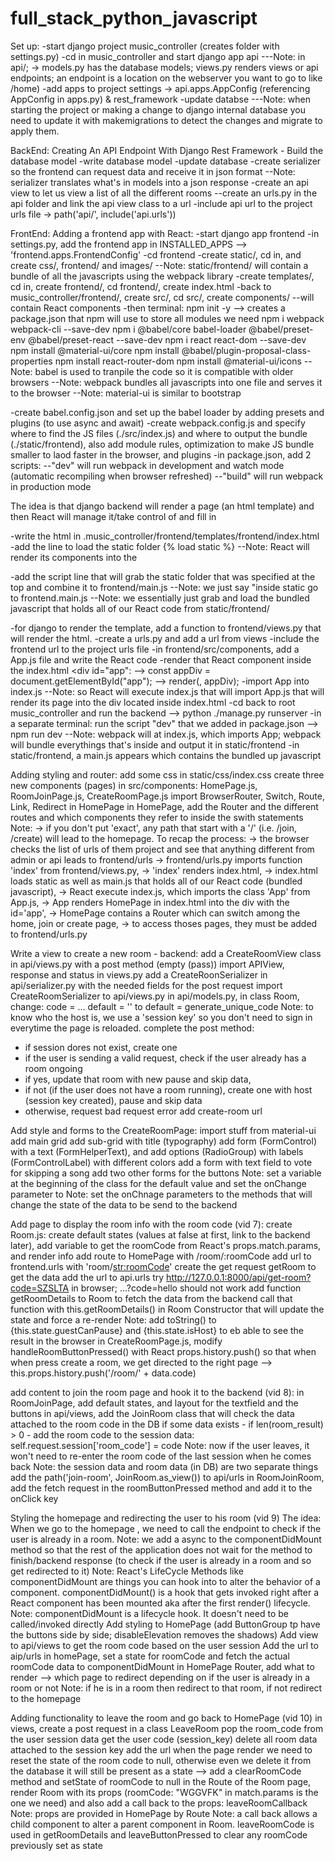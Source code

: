 # full_stack_python_javascript

Set up:
-start django project music_controller (creates folder with settings.py)
-cd in music_controller and start django app api
    ---Note: in api/; -> models.py has the database models; views.py renders views or api endpoints; an endpoint is a location on the webserver you want to go to like /home)
-add apps to project settings -> api.apps.AppConfig (referencing AppConfig in apps.py) & rest_framework
-update databse
    ---Note: when starting the project or making a change to django internal database you need to update it with  makemigrations to detect the changes and migrate to apply them.

BackEnd: Creating An API Endpoint With Django Rest Framework - Build the database model
-write database model
-update database
-create serializer so the frontend can request data and receive it in json format
    --Note: serializer translates what's in models into a json response
-create an api view to let us view a list of all the different rooms
--create an urls.py in the api folder and link the api view class to a url
-include api url to the project urls file -> path('api/', include('api.urls'))

FrontEnd: Adding a frontend app with React:
-start django app frontend
-in settings.py, add the frontend app in INSTALLED_APPS --> 'frontend.apps.FrontendConfig'
-cd frontend
-create static/, cd in, and create css/, frontend/ and images/
    --Note: static/frontend/ will contain a bundle of all the javascripts using the webpack library
-create templates/, cd in, create frontend/, cd frontend/, create index.html 
-back to music_controller/frontend/, create src/, cd src/, create components/ --will contain React components
-then terminal: 
npm init -y --> creates a package.json that npm will use to store all modules we need
npm i webpack webpack-cli --save-dev
npm i @babel/core babel-loader @babel/preset-env @babel/preset-react --save-dev
npm i react react-dom --save-dev
npm install @material-ui/core
npm install @babel/plugin-proposal-class-properties
npm install react-router-dom
npm install @material-ui/icons
    --Note: babel is used to tranpile the code so it is compatible with older browsers
    --Note: webpack bundles all javascripts into one file and serves it to the browser
    --Note: material-ui is similar to bootstrap

-create babel.config.json and set up the babel loader by adding presets and plugins (to use async and await)
-create webpack.config.js and specify where to find the JS files (./src/index.js) and where to output the bundle (./static/frontend), also add module rules, optimization to make JS bundle smaller to laod faster in the browser, and plugins
-in package.json, add 2 scripts:
--"dev" will run webpack in development and watch mode (automatic recompiling when browser refreshed)
--"build" will run webpack in production mode

The idea is that django backend will render a page (an html template) and then React will manage it/take control of and fill in

-write the html in .music_controller/frontend/templates/frontend/index.html
-add the line to load the static folder {% load static %}
--Note: React will render its components into the <div id="app">
-add the script line that will grab the static folder that was specified at the top and combine it to frontend/main.js 
--Note: we just say "inside static go to frontend.main.js
--Note: we essentially just grab and load the bundled javascript that holds all of our React code from static/frontend/ 

-for django to render the template, add a function to frontend/views.py that will render the html. 
-create a urls.py and add a url from views
-include the frontend url to the project urls file
-in frontend/src/components,  add a App.js file and write the React code
-render that React component inside the index.html <div id="app":
--> const appDiv = document.getElementById("app");
--> render(<App />, appDiv);
-import App into index.js
--Note: so React will execute index.js that will import App.js that will render its page into the div located inside index.html
-cd back to root music_controller and run the backend --> python ./manage.py runserver 
-in a separate terminal: run the script "dev" that we added in package.json --> npm run dev
--Note: webpack will at index.js, which imports App; webpack will bundle everythings that's inside and output it in static/frontend
-in static/frontend, a main.js appears which contains the bundled up javascript

Adding styling and router:
add some css in static/css/index.css
create three new components (pages) in src/components: HomePage.js, RoomJoinPage.js, CreateRoomPage.js
import BrowserRouter, Switch, Route, Link, Redirect in HomePage
in HomePage, add the Router and the different routes and which components they refer to inside the swith statements 
Note: <Route exact path='/'> -> if you don't put 'exact', any path that start with a '/' (i.e. /join, /create) will lead to the homepage.
To recap the process: 
-> the browser checks the list of urls of them project and see that anything different from admin or api leads to frontend/urls
-> frontend/urls.py imports function 'index' from frontend/views.py,
-> 'index' renders index.html,
-> index.html loads static as well as main.js that holds all of our React code (bundled javascript),
-> React execute index.js, which imports the class 'App' from App.js, 
-> App renders HomePage in index.html into the div with the id='app',
-> HomePage contains a Router which can switch among the home, join or create page,
-> to access thoses pages, they must be added to frontend/urls.py

Write a view to create a new room - backend:
add a CreateRoomView class in api/views.py with a post method (empty (pass))
import APIView, response and status in views.py
add a CreateRoonSerializer in api/serializer.py with the needed fields for the post request
import CreateRoomSerializer to api/views.py
in api/models.py, in class Room, change: code = ... default = '' to default = generate_unique_code
Note: to know who the host is, we use a 'session key' so you don't need to sign in everytime the page is reloaded.
complete the post method:
- if session dores not exist, create one
- if the user is sending a valid request, check if the user already has a room ongoing
- if yes, update that room with new pause and skip data,
- if not (if the user does not have a room running), create one with host (session key created), pause and skip data
- otherwise, request bad request error
add create-room url

Add style and forms to the CreateRoomPage:
import stuff from material-ui
add main grid
add sub-grid with title (typography)
add form (FormControl) with a text (FormHelperText), and add options (RadioGroup) with labels (FormControlLabel) with different colors
add a form with text field to vote for skipping a song
add two other forms for the buttons
Note: set a variable at the beginning of the class for the default value and set the onChange parameter to 
Note: set the onChnage parameters to the methods that will change the state of the data to be send to the backend

Add page to display the room info with the room code (vid 7):
create Room.js: create default states (values at false at first, link to the backend later), add variable to get the roomCode from React's props.match.params, and render info
add route to HomePage with /room/:roomCode
add url to frontend.urls with 'room/<str:roomCode>'
create the get request getRoom to get the data
add the url to api.urls
try http://127.0.0.1:8000/api/get-room?code=SZSLTA in browser; ...?code=hello should not work
add function getRoomDetails to Room to fetch the data from the backend
call that function with this.getRoomDetails() in Room Constructor that will update the state and force a re-render 
Note: add toString() to {this.state.guestCanPause} and {this.state.isHost} to eb able to see the result in the browser
in CreateRoomPage.js, modify handleRoomButtonPressed() with React props.history.push() so that when when press create a room, we get directed to the right page --> this.props.history.push('/room/' + data.code)

add content to join the room page and hook it to the backend (vid 8):
in RoomJoinPage, add default states, and layout for the textfield and the buttons
in api/views, add the JoinRoom class that will check the data attached to the room code in the DB
if some data exists - if len(room_result) > 0 - add the room code to the session data: self.request.session['room_code'] = code
Note: now if the user leaves, it won't need to re-enter the room code of the last session when he comes back
Note: the session data and room data (in DB) are two separate things
add the path('join-room', JoinRoom.as_view()) to api/urls
in RoomJoinRoom, add the fetch request in the roomButtonPressed method and add it to the onClick key

Styling the homepage and redirecting the user to his room (vid 9)
The idea: When we go to the homepage , we need to call the endpoint to check if the user is already in a room. 
Note: we add a async to the componentDidMount method so that the rest of the application does not wait for the method to finish/backend response (to check if the user is already in a room and so get redirected to it)
Note: React's LifeCycle Methods like componentDidMount are things you can hook into to alter the behavior of a component. componentDidMount() is a hook that gets invoked right after a React component has been mounted aka after the first render() lifecycle.
Note: componentDidMount is a lifecycle hook. It doesn't need to be called/invoked directly
Add styling to HomePage (add ButtonGroup tp have the buttons side by side; disableElevation removes the shadows)
Add view to api/views to get the room code based on the user session
Add the url to aip/urls
in homePage, set a state for roomCode and fetch the actual roomCode data to componentDidMount
in HomePage Router, add what to render --> which page to redirect depending on if the user is already in a room or not
Note: if he is in a room then redirect to that room, if not redirect to the homepage

Adding functionality to leave the room and go back to HomePage (vid 10)
in views, create a post request in a class LeaveRoom
pop the room_code from the user session data
get the user code (session_key)
delete all room data attached to the session key
add the url
when the page render we need to reset the state of the room code to null, otherwise even we delete it from the database it will still be present as a state --> add a clearRoomCode method and setState of roomCode to null
in the Route of the Room page, render Room with its props (roomCode: "WGGVFK" in match.params is the one we need) and also add a call back to the props: leaveRoomCallback
Note: props are provided in HomePage by Route
Note: a call back allows a child component to alter a parent component
in Room. leaveRoomCode is used in getRoomDetails and leaveButtonPressed to clear any roomCode previously set as state